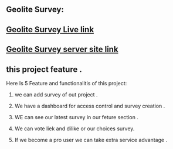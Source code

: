 ## Geolite Survey:
## [ Geolite Survey Live link ](https://geolite-client-site.web.app/)
## [ Geolite Survey server site link ]([https://geolite-client-site.web.app/](https://github.com/Israt-Jahan-panna/surveysite-geolite-server-site))

## this project feature  . 
Here Is 5 Feature  and functionalitis of this project:
1. we can add survey of out project  . 
2. We have a dashboard for access control and survey creation .

3. WE can see our latest survey in our feture section .

4. We can vote liek and dilike or our choices survey.

5. If we become a pro user we can take extra service advantage  .




